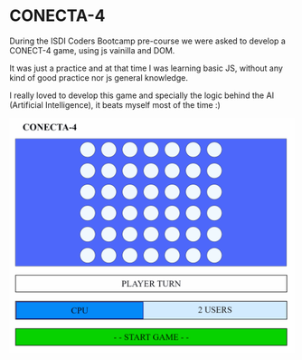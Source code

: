 # CONECTA-4
During the ISDI Coders Bootcamp pre-course we were asked to develop a CONECT-4 game, using js vainilla and DOM. 

It was just a practice and at that time I was learning basic JS, without any kind of good practice nor js general knowledge. 

I really loved to develop this game and specially the logic behind the AI (Artificial Intelligence), it beats myself most of the time :) 

![](conecta4.gif)
